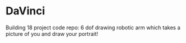 # DaVinci
Building 18 project code repo: 6 dof drawing robotic arm which takes a picture of you and draw your portrait!
